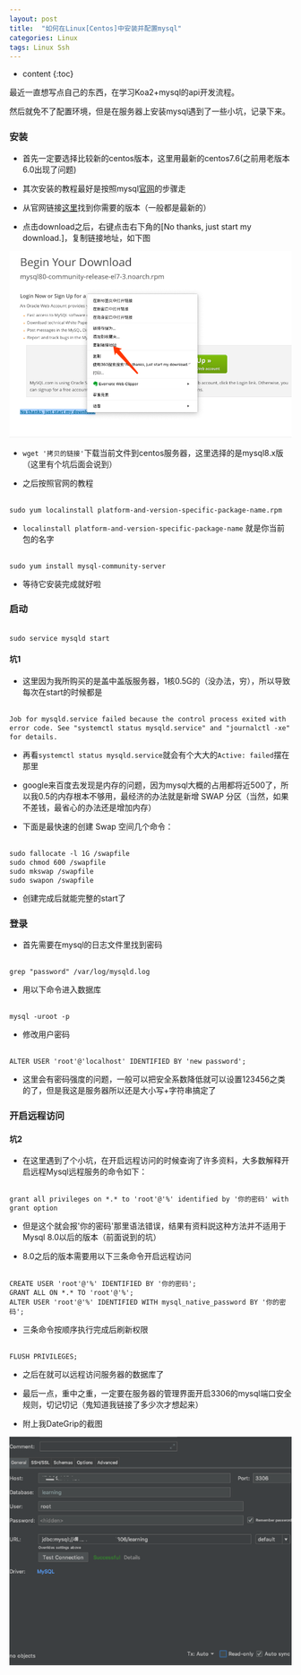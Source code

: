 ```yaml
---
layout: post
title:  "如何在Linux[Centos]中安装并配置mysql"
categories: Linux
tags: Linux Ssh
---
```


* content
{:toc}

最近一直想写点自己的东西，在学习Koa2+mysql的api开发流程。    

然后就免不了配置环境，但是在服务器上安装mysql遇到了一些小坑，记录下来。				          
		   					    
				




### 安装

* 首先一定要选择比较新的centos版本，这里用最新的centos7.6(之前用老版本6.0出现了问题)             

* 其次安装的教程最好是按照mysql[官网](https://dev.mysql.com/doc/mysql-repo-excerpt/5.6/en/linux-installation-yum-repo.html)的步骤走       

* 从官网链接[这里](https://dev.mysql.com/downloads/repo/yum/)找到你需要的版本（一般都是最新的）      

* 点击download之后，右键点击右下角的[No thanks, just start my download.]，复制链接地址，如下图

![](/img/img20190819.png)    

* `wget '拷贝的链接'`下载当前文件到centos服务器，这里选择的是mysql8.x版（这里有个坑后面会说到）    

* 之后按照官网的教程      

```shell

sudo yum localinstall platform-and-version-specific-package-name.rpm

```

* `localinstall platform-and-version-specific-package-name` 就是你当前包的名字

```shell

sudo yum install mysql-community-server

```

* 等待它安装完成就好啦      


### 启动      

```shell

sudo service mysqld start

```

#### 坑1   

* 这里因为我所购买的是盖中盖版服务器，1核0.5G的（没办法，穷），所以导致每次在start的时候都是      

```shell

Job for mysqld.service failed because the control process exited with error code. See "systemctl status mysqld.service" and "journalctl -xe" for details.

```       

* 再看`systemctl status mysqld.service`就会有个大大的`Active: failed`摆在那里

* google来百度去发现是内存的问题，因为mysql大概的占用都将近500了，所以我0.5的内存根本不够用，最经济的办法就是新增 SWAP 分区（当然，如果不差钱，最省心的办法还是增加内存）            

* 下面是最快速的创建 Swap 空间几个命令：      

```shell

sudo fallocate -l 1G /swapfile
sudo chmod 600 /swapfile
sudo mkswap /swapfile
sudo swapon /swapfile

```

* 创建完成后就能完整的start了    

### 登录

* 首先需要在mysql的日志文件里找到密码      

```shell

grep "password" /var/log/mysqld.log

```

* 用以下命令进入数据库    

```

mysql -uroot -p

```

* 修改用户密码    

```

ALTER USER 'root'@'localhost' IDENTIFIED BY 'new password';

```

* 这里会有密码强度的问题，一般可以把安全系数降低就可以设置123456之类的了，但是我这是服务器所以还是大小写+字符串搞定了


### 开启远程访问

#### 坑2

 * 在这里遇到了个小坑，在开启远程访问的时候查询了许多资料，大多数解释开启远程Mysql远程服务的命令如下：    

 ```shell

grant all privileges on *.* to 'root'@'%' identified by '你的密码' with grant option

 ```

 * 但是这个就会报'你的密码'那里语法错误，结果有资料説这种方法并不适用于Mysql 8.0以后的版本（前面说到的坑）           

 * 8.0之后的版本需要用以下三条命令开启远程访问      

 ```shell

 CREATE USER 'root'@'%' IDENTIFIED BY '你的密码'; 
 GRANT ALL ON *.* TO 'root'@'%'; 
 ALTER USER 'root'@'%' IDENTIFIED WITH mysql_native_password BY '你的密码';

 ```

 * 三条命令按顺序执行完成后刷新权限      

 ```shell

FLUSH PRIVILEGES;

 ```

 * 之后在就可以远程访问服务器的数据库了      

 * 最后一点，重中之重，一定要在服务器的管理界面开启3306的mysql端口安全规则，切记切记（鬼知道我链接了多少次才想起来）      

 * 附上我DateGrip的截图     

 ![](/img/img20190819_2.png)

   













